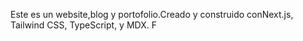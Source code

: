 
Este es un website,blog y portofolio.Creado y construido conNext.js, Tailwind CSS, TypeScript, y MDX. F